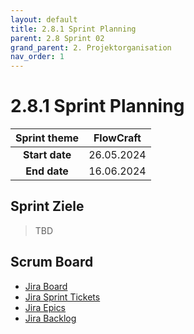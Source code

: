 ```yaml
---
layout: default
title: 2.8.1 Sprint Planning
parent: 2.8 Sprint 02
grand_parent: 2. Projektorganisation
nav_order: 1
---
```


# 2.8.1 Sprint Planning

| **Sprint theme** | FlowCraft  |
| :--------------: | ---------- |
|  **Start date**  | 26.05.2024 |
|   **End date**   | 16.06.2024 |

## Sprint Ziele

>TBD

## Scrum Board

- [Jira Board](https://itcne23.atlassian.net/jira/software/projects/URL/boards/3)
- [Jira Sprint Tickets](https://itcne23.atlassian.net/issues/?jql=project+%3D+%22URL%22+AND+sprint+%3D+7+ORDER+BY+created+DESC&atlOrigin=eyJpIjoiZDI3MmM2OWEzMGU3NDBiYjgwNjUzNTAwNWExNGYzYzAiLCJwIjoiaiJ9)
- [Jira Epics](https://itcne23.atlassian.net/issues/?jql=project+%3D+%22URL%22+AND+type+%3D+Epic+ORDER+BY+created+DESC&atlOrigin=eyJpIjoiNDA0Yjg3ODEzYjAwNDY3ZmEyMzUxZmNjNmQzNGM1YWQiLCJwIjoiaiJ9)
- [Jira Backlog](https://itcne23.atlassian.net/jira/software/projects/URL/boards/3/backlog)
